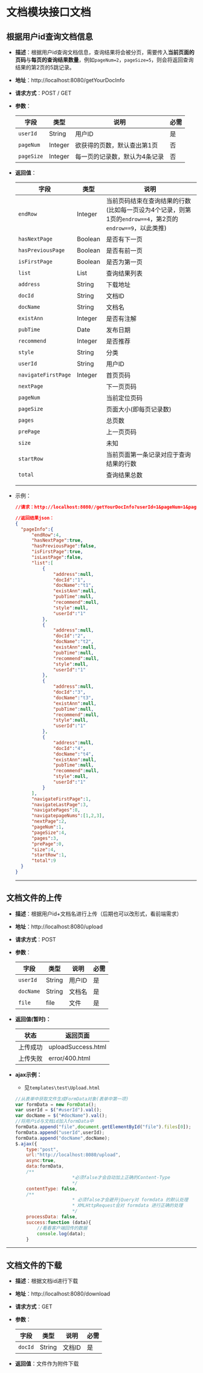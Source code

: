 # 文档模块接口文档

## 根据用户id查询文档信息

- **描述**：根据用户id查询文档信息，查询结果将会被分页，需要传入**当前页面的页码**与**每页的查询结果数量**，例如```pageNum=2```，```pageSize=5```，则会将返回查询结果的第2页的5跳记录。

- **地址**：http://localhost:8080/getYourDocInfo

- **请求方式**：POST / GET

- **参数**：

  | 字段           | 类型    | 说明                          | 必需 |
  | -------------- | ------- | ----------------------------- | ---- |
  | ```userId```   | String  | 用户ID                        | 是   |
  | ```pageNum```  | Integer | 欲获得的页数，默认查出第1页   | 否   |
  | ```pageSize``` | Integer | 每一页的记录数，默认为4条记录 | 否   |

- **返回值**：

  | 字段                    | 类型          | 说明                                                         |
  | ----------------------- | ------------- | ------------------------------------------------------------ |
  | ```endRow```            | Integer       | 当前页码结束在查询结果的行数(比如每一页设为4个记录，则第1页的```endrow==4```，第2页的```endrow==9```，以此类推) |
  | ```hasNextPage```       | Boolean       | 是否有下一页                                                 |
  | ```hasPreviousPage```   | Boolean       | 是否有前一页                                                 |
  | ```isFirstPage```       | Boolean       | 是否为第一页                                                 |
  | ```list```              | List<DocInfo> | 查询结果列表                                                 |
  | ```address```           | String        | 下载地址                                                     |
  | ```docId```             | String        | 文档ID                                                       |
  | ```docName```           | String        | 文档名                                                       |
  | ```existAnn```          | Integer       | 是否有注解                                                   |
  | ```pubTime```           | Date          | 发布日期                                                     |
  | ```recommend```         | Integer       | 是否推荐                                                     |
  | ```style```             | String        | 分类                                                         |
  | ```userId```            | String        | 用户ID                                                       |
  | ```navigateFirstPage``` | Integer       | 首页页码                                                     |
  | ```nextPage```          |               | 下一页页码                                                   |
  | ```pageNum```           |               | 当前定位页码                                                 |
  | ```pageSize```          |               | 页面大小(即每页记录数)                                       |
  | ```pages```             |               | 总页数                                                       |
  | ```prePage```           |               | 上一页页码                                                   |
  | ```size```              |               | 未知                                                         |
  | ```startRow```          |               | 当前页面第一条记录对应于查询结果的行数                       |
  | ```total```             |               | 查询结果总数                                                 |
  |                         |               |                                                              |
  |                         |               |                                                              |

  

- 示例：

  ```json
  //请求：http://localhost:8080//getYourDocInfo?userId=1&pageNum=1&pageSize=4
  
  //返回结果json：
  {
  	"pageInfo":{
  		"endRow":4,
  		"hasNextPage":true,
  		"hasPreviousPage":false,
  		"isFirstPage":true,
  		"isLastPage":false,
  		"list":[
  			{
  				"address":null,
  				"docId":"1",
  				"docName":"t1",
  				"existAnn":null,
  				"pubTime":null,
  				"recommend":null,
  				"style":null,
  				"userId":"1"
  			},
  			{
  				"address":null,
  				"docId":"2",
  				"docName":"t2",
  				"existAnn":null,
  				"pubTime":null,
  				"recommend":null,
  				"style":null,
  				"userId":"1"
  			},
  			{
  				"address":null,
  				"docId":"3",
  				"docName":"t3",
  				"existAnn":null,
  				"pubTime":null,
  				"recommend":null,
  				"style":null,
  				"userId":"1"
  			},
  			{
  				"address":null,
  				"docId":"4",
  				"docName":"t4",
  				"existAnn":null,
  				"pubTime":null,
  				"recommend":null,
  				"style":null,
  				"userId":"1"
  			}
  		],
  		"navigateFirstPage":1,
  		"navigateLastPage":3,
  		"navigatePages":8,
  		"navigatepageNums":[1,2,3],
  		"nextPage":2,
  		"pageNum":1,
  		"pageSize":4,
  		"pages":3,
  		"prePage":0,
  		"size":4,
  		"startRow":1,
  		"total":9
  	}
  }
  
  ```

  ---------------

## 文档文件的上传

- **描述**：根据用户id+文档名进行上传（后期也可以改形式，看前端需求）
- **地址**：http://localhost:8080/upload
- **请求方式**：POST
- **参数**：
  
  | 字段          | 类型   | 说明   | 必需 |
  | ------------- | ------ | ------ | ---- |
  | ```userId```  | String | 用户ID | 是   |
  | ```docName``` | String | 文档名 | 是   |
  | ```file```    | file   | 文件   | 是   |

- **返回值(暂时)：**

  | 状态     | 返回页面           |
  | -------- | ------------------ |
  | 上传成功 | uploadSuccess.html |
  | 上传失败 | error/400.html     |

- **ajax示例：**

  - 见```templates\test\Upload.html```

  ```javascript
  //从表单中获取文件生成FormData对象(表单中第一项)
  var formData = new FormData();
  var userId = $("#userId").val();
  var docName = $("#docName").val();
  //将用户id与文档id加入formData中
  formData.append("file",document.getElementById("file").files[0]);
  formData.append("userId",userId);
  formData.append("docName",docName);
  $.ajax({
      type:"post",
      url:"http://localhost:8080/upload",
      async:true,
      data:formData,
      /**
                       *必须false才会自动加上正确的Content-Type
                       */
      contentType: false,
      /**
                       * 必须false才会避开jQuery对 formdata 的默认处理
                       * XMLHttpRequest会对 formdata 进行正确的处理
                       */
      processData: false,
      success:function (data){
          //看看客户端回传的数据
          console.log(data);
      }
  ```

  


----------

## 文档文件的下载

- **描述**：根据文档id进行下载

- **地址**：http://localhost:8080/download

- **请求方式**：GET

- **参数**：

  | 字段        | 类型   | 说明   | 必需 |
  | ----------- | ------ | ------ | ---- |
  | ```docId``` | String | 文档ID | 是   |

- **返回值**：文件作为附件下载